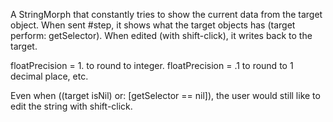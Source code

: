 A StringMorph that constantly tries to show the current data from the target object.  When sent #step, it shows what the target objects has (target perform: getSelector).  When edited (with shift-click), it writes back to the target.

floatPrecision = 1. to round to integer.
floatPrecision = .1 to round to 1 decimal place, etc.

Even when ((target isNil) or: [getSelector == nil]), the user would still like to edit the string with shift-click.